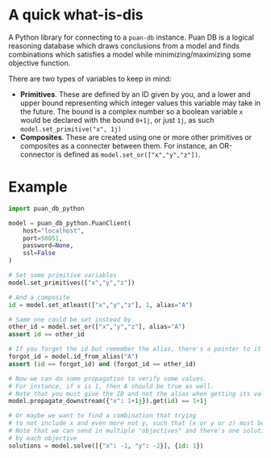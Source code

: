 # A quick what-is-dis
A Python library for connecting to a `puan-db` instance. Puan DB is a logical reasoning database which draws conclusions from a model and finds combinations which satisfies a model while minimizing/maximizing some objective function.

There are two types of variables to keep in mind: 
- <b>Primitives</b>. These are defined by an ID given by you, and a lower and upper bound representing which integer values this variable may take in the future. The bound is a complex number so a boolean variable `x` would be declared with the bound `0+1j`, or just `1j`, as such `model.set_primitive("x", 1j)` 
- <b>Composites</b>. These are created using one or more other primitives or composites as a connecter between them. For instance, an OR-connector is defined as `model.set_or(["x","y","z"])`.

# Example
```python
import puan_db_python

model = puan_db_python.PuanClient(
    host="localhost",
    port=50051,
    password=None,
    ssl=False
)

# Set some primitive variables
model.set_primitives(["x","y","z"])

# And a composite
id = model.set_atleast(["x","y","z"], 1, alias="A")

# Same one could be set instead by
other_id = model.set_or(["x","y","z"], alias="A")
assert id == other_id

# If you forget the id but remember the alias, there's a pointer to it
forgot_id = model.id_from_alias("A")
assert (id == forgot_id) and (forgot_id == other_id)

# Now we can do some propagation to verify some values.
# For instance, if x is 1, then A should be true as well.
# Note that you must give the ID and not the alias when getting its value
model.propagate_downstream({"x": 1+1j}).get(id) == 1+1j 

# Or maybe we want to find a combination that trying
# to not include x and even more not y, such that (x or y or z) must be true.
# Note that we can send in multiple "objectives" and there's one solution returned
# by each objective
solutions = model.solve([{"x": -1, "y": -2}], {id: 1})
```
